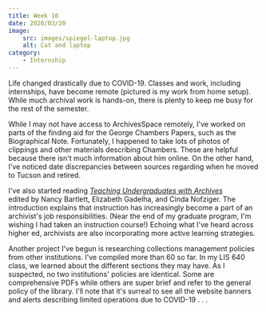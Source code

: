 ```yaml
---
title: Week 10
date: 2020/03/20
image:
    src: images/spiegel-laptop.jpg
    alt: Cat and laptop
category:
    - Internship
---
```


Life changed drastically due to COVID-19. Classes and work, including internships, have become remote (pictured is my work from home setup). While much archival work is hands-on, there is plenty to keep me busy for the rest of the semester.

While I may not have access to ArchivesSpace remotely, I've worked on parts of the finding aid for the George Chambers Papers, such as the Biographical Note. Fortunately, I happened to take lots of photos of clippings and other materials describing Chambers. These are helpful because there isn't much information about him online. On the other hand, I've noticed date discrepancies between sources regarding when he moved to Tucson and retired.

I've also started reading [_Teaching Undergraduates with Archives_](https://www.fulcrum.org/concern/monographs/5138jg565) edited by Nancy Bartlett, Elizabeth Gadelha, and Cinda Nofziger. The introduction explains that instruction has increasingly become a part of an archivist's job responsibilities. (Near the end of my graduate program, I'm wishing I had taken an instruction course!) Echoing what I've heard across higher ed, archivists are also incorporating more active learning strategies.

Another project I've begun is researching collections management policies from other institutions. I've compiled more than 60 so far. In my LIS 640 class, we learned about the different sections they may have. As I suspected, no two institutions' policies are identical. Some are comprehensive PDFs while others are super brief and refer to the general policy of the library. I'll note that it's surreal to see all the website banners and alerts describing limited operations due to COVID-19 . . .
